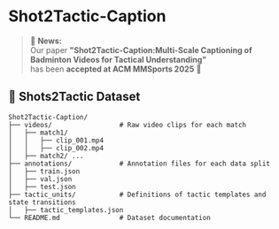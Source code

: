 # Shot2Tactic-Caption

> 📢 **News:**  
> Our paper **"Shot2Tactic-Caption:Multi-Scale Captioning of Badminton Videos for Tactical Understanding"**  
> has been **accepted at ACM MMSports 2025** 🎉  


## 📂 Shots2Tactic Dataset

````text
Shot2Tactic-Caption/
├── videos/                 # Raw video clips for each match
│   ├── match1/
│   │   ├── clip_001.mp4
│   │   ├── clip_002.mp4
│   ├── match2/ ...
├── annotations/            # Annotation files for each data split
│   ├── train.json
│   ├── val.json
│   ├── test.json
├── tactic_units/           # Definitions of tactic templates and state transitions
│   ├── tactic_templates.json
└── README.md               # Dataset documentation

